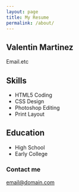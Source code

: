 ```yaml
---
layout: page
title: My Resume
permalink: /about/
---
```


<h2>Valentin Martinez</h2>

<p>Email.etc</p>

<h2>Skills</h2>

<ul>
  <li>HTML5 Coding</li>
  <li>CSS Design</li>
  <li>Photoshop Editing</li>
  <li>Print Layout</li>
</ul>

<h2>Education</h2>
<ul>
  <li>High School</li>
  <li>Early College</li>
</ul>


### Contact me

[email@domain.com](mailto:email@domain.com)
